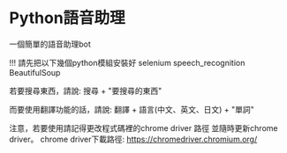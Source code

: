 # Python語音助理
一個簡單的語音助理bot

!!! 請先把以下幾個python模組安裝好
selenium
speech_recognition
BeautifulSoup

若要搜尋東西，請說:
搜尋 + "要搜尋的東西"

而要使用翻譯功能的話，請說:
翻譯 + 語言(中文、英文、日文) + "單詞"

注意，若要使用請記得更改程式碼裡的chrome driver 路徑
並隨時更新chrome driver。
chrome driver下載路徑: https://chromedriver.chromium.org/
